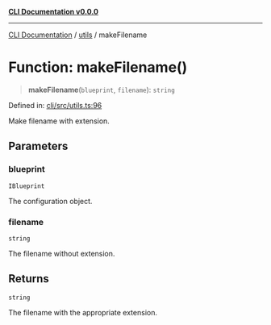 [**CLI Documentation v0.0.0**](../../README.md)

***

[CLI Documentation](../../modules.md) / [utils](../README.md) / makeFilename

# Function: makeFilename()

> **makeFilename**(`blueprint`, `filename`): `string`

Defined in: [cli/src/utils.ts:96](https://github.com/stonemjs/cli/blob/f877eea0c25a2644820eb8dfcb0babef674d570d/src/utils.ts#L96)

Make filename with extension.

## Parameters

### blueprint

`IBlueprint`

The configuration object.

### filename

`string`

The filename without extension.

## Returns

`string`

The filename with the appropriate extension.
